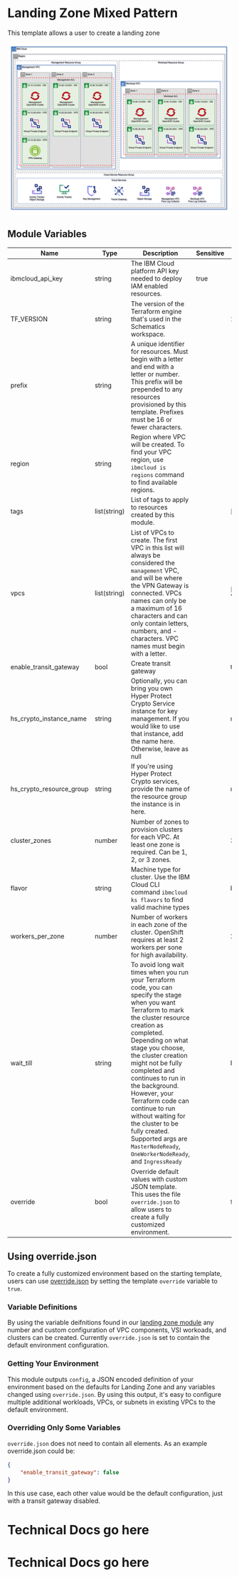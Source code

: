 # Landing Zone Mixed Pattern 

This template allows a user to create a landing zone

![roks](../../.docs/images/roks.png)

## Module Variables

Name                     | Type         | Description                                                                                                                                                                                                                                                                                                                                                                                                                                                                         | Sensitive | Default
------------------------ | ------------ | ----------------------------------------------------------------------------------------------------------------------------------------------------------------------------------------------------------------------------------------------------------------------------------------------------------------------------------------------------------------------------------------------------------------------------------------------------------------------------------- | --------- | --------------------------
ibmcloud_api_key         | string       | The IBM Cloud platform API key needed to deploy IAM enabled resources.                                                                                                                                                                                                                                                                                                                                                                                                              | true      | 
TF_VERSION               | string       | The version of the Terraform engine that's used in the Schematics workspace.                                                                                                                                                                                                                                                                                                                                                                                                        |           | 1.0
prefix                   | string       | A unique identifier for resources. Must begin with a letter and end with a letter or number. This prefix will be prepended to any resources provisioned by this template. Prefixes must be 16 or fewer characters.                                                                                                                                                                                                                                                                                                                                           |           | 
region                   | string       | Region where VPC will be created. To find your VPC region, use `ibmcloud is regions` command to find available regions.                                                                                                                                                                                                                                                                                                                                                             |           | 
tags                     | list(string) | List of tags to apply to resources created by this module.                                                                                                                                                                                                                                                                                                                                                                                                                          |           | []
vpcs                     | list(string) | List of VPCs to create. The first VPC in this list will always be considered the `management` VPC, and will be where the VPN Gateway is connected. VPCs names can only be a maximum of 16 characters and can only contain letters, numbers, and - characters. VPC names must begin with a letter.                                                                                                                                                                                                                                                                                                                                                                                                                                                              |           | ["management", "workload"]
enable_transit_gateway   | bool         | Create transit gateway                                                                                                                                                                                                                                                                                                                                                                                                                                                              |           | true
hs_crypto_instance_name  | string       | Optionally, you can bring you own Hyper Protect Crypto Service instance for key management. If you would like to use that instance, add the name here. Otherwise, leave as null                                                                                                                                                                                                                                                                                                     |           | null
hs_crypto_resource_group | string       | If you're using Hyper Protect Crypto services, provide the name of the resource group the instance is in here.                                                                                                                                                                                                                                                                                                                                                                      |           | null
cluster_zones                    | number       | Number of zones to provision clusters for each VPC. At least one zone is required. Can be 1, 2, or 3 zones.                                                                                                                                                                                                                                                                                                                                                                         |           | 3
flavor                   | string       | Machine type for cluster. Use the IBM Cloud CLI command `ibmcloud ks flavors` to find valid machine types                                                                                                                                                                                                                                                                                                                                                                           |           | bx2.16x64
workers_per_zone         | number       | Number of workers in each zone of the cluster. OpenShift requires at least 2 workers per sone for high availability.                                                                                                                                                                                                                                                                                                                                                                |           | 2
wait_till                | string       | To avoid long wait times when you run your Terraform code, you can specify the stage when you want Terraform to mark the cluster resource creation as completed. Depending on what stage you choose, the cluster creation might not be fully completed and continues to run in the background. However, your Terraform code can continue to run without waiting for the cluster to be fully created. Supported args are `MasterNodeReady`, `OneWorkerNodeReady`, and `IngressReady` |           | IngressReady
override                 | bool         | Override default values with custom JSON template. This uses the file `override.json` to allow users to create a fully customized environment.                                                                                                                                                                                                                                                                                                                                      |           | false

## Using override.json

To create a fully customized environment based on the starting template, users can use [override.json](./override.json) by setting the template `override` variable to `true`.

### Variable Definitions

By using the variable deifnitions found in our [landing zone module](../../landing-zone/) any number and custom configuration of VPC components, VSI workoads, and clusters can be created. Currently `override.json` is set to contain the default environment configuration.

### Getting Your Environment

This module outputs `config`, a JSON encoded definition of your environment based on the defaults for Landing Zone and any variables changed using `override.json`. By using this output, it's easy to configure multiple additional workloads, VPCs, or subnets in existing VPCs to the default environment.

### Overriding Only Some Variables

`override.json` does not need to contain all elements. As an example override.json could be:
```json
{
    "enable_transit_gateway": false
}
```

In this use case, each other value would be the default configuration, just with a transit gateway disabled.

# Technical Docs go here

# Technical Docs go here